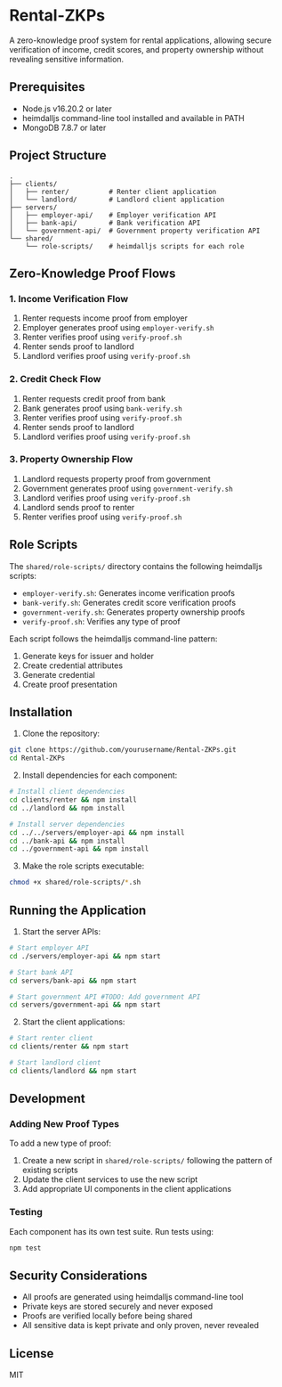 # Rental-ZKPs

A zero-knowledge proof system for rental applications, allowing secure verification of income, credit scores, and property ownership without revealing sensitive information.

## Prerequisites

- Node.js v16.20.2 or later
- heimdalljs command-line tool installed and available in PATH
- MongoDB 7.8.7 or later

## Project Structure

```
.
├── clients/
│   ├── renter/          # Renter client application
│   └── landlord/        # Landlord client application
├── servers/
│   ├── employer-api/    # Employer verification API
│   ├── bank-api/        # Bank verification API
│   └── government-api/  # Government property verification API
└── shared/
    └── role-scripts/    # heimdalljs scripts for each role
```

## Zero-Knowledge Proof Flows

### 1. Income Verification Flow
1. Renter requests income proof from employer
2. Employer generates proof using `employer-verify.sh`
3. Renter verifies proof using `verify-proof.sh`
4. Renter sends proof to landlord
5. Landlord verifies proof using `verify-proof.sh`

### 2. Credit Check Flow
1. Renter requests credit proof from bank
2. Bank generates proof using `bank-verify.sh`
3. Renter verifies proof using `verify-proof.sh`
4. Renter sends proof to landlord
5. Landlord verifies proof using `verify-proof.sh`

### 3. Property Ownership Flow
1. Landlord requests property proof from government
2. Government generates proof using `government-verify.sh`
3. Landlord verifies proof using `verify-proof.sh`
4. Landlord sends proof to renter
5. Renter verifies proof using `verify-proof.sh`

## Role Scripts

The `shared/role-scripts/` directory contains the following heimdalljs scripts:

- `employer-verify.sh`: Generates income verification proofs
- `bank-verify.sh`: Generates credit score verification proofs
- `government-verify.sh`: Generates property ownership proofs
- `verify-proof.sh`: Verifies any type of proof

Each script follows the heimdalljs command-line pattern:
1. Generate keys for issuer and holder
2. Create credential attributes
3. Generate credential
4. Create proof presentation

## Installation

1. Clone the repository:
```bash
git clone https://github.com/yourusername/Rental-ZKPs.git
cd Rental-ZKPs
```

2. Install dependencies for each component:
```bash
# Install client dependencies
cd clients/renter && npm install
cd ../landlord && npm install

# Install server dependencies
cd ../../servers/employer-api && npm install
cd ../bank-api && npm install
cd ../government-api && npm install
```

3. Make the role scripts executable:
```bash
chmod +x shared/role-scripts/*.sh
```

## Running the Application

1. Start the server APIs:
```bash
# Start employer API
cd ./servers/employer-api && npm start

# Start bank API
cd servers/bank-api && npm start

# Start government API #TODO: Add government API
cd servers/government-api && npm start
```

2. Start the client applications:
```bash
# Start renter client
cd clients/renter && npm start

# Start landlord client
cd clients/landlord && npm start
```

## Development

### Adding New Proof Types

To add a new type of proof:

1. Create a new script in `shared/role-scripts/` following the pattern of existing scripts
2. Update the client services to use the new script
3. Add appropriate UI components in the client applications

### Testing

Each component has its own test suite. Run tests using:

```bash
npm test
```

## Security Considerations

- All proofs are generated using heimdalljs command-line tool
- Private keys are stored securely and never exposed
- Proofs are verified locally before being shared
- All sensitive data is kept private and only proven, never revealed

## License

MIT

